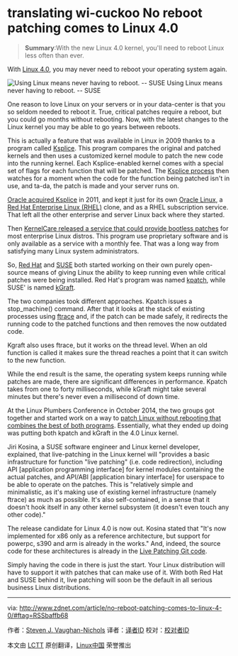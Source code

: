 translating wi-cuckoo
​No reboot patching comes to Linux 4.0
================================================================================
>  **Summary**:With the new Linux 4.0 kernel, you'll need to reboot Linux less often than ever.

With [Linux 4.0][1], you may never need to reboot your operating system again.

![Using Linux means never having to reboot. -- SUSE ](http://zdnet4.cbsistatic.com/hub/i/r/2015/03/02/5e766833-454b-45b5-a8f7-a55d21e9d26a/resize/270x270/4d0774552c342a1507784ef802619b71/livepatching.jpg)
Using Linux means never having to reboot. -- SUSE 

One reason to love Linux on your servers or in your data-center is that you so seldom needed to reboot it. True, critical patches require a reboot, but you could go months without rebooting. Now, with the latest changes to the Linux kernel you may be able to go years between reboots.

This is actually a feature that was available in Linux in 2009 thanks to a program called [Ksplice][2]. This program compares the original and patched kernels and then uses a customized kernel module to patch the new code into the running kernel. Each Ksplice-enabled kernel comes with a special set of flags for each function that will be patched. The [Ksplice process][3] then watches for a moment when the code for the function being patched isn't in use, and ta-da, the patch is made and your server runs on. 

[Oracle acquired Ksplice][4] in 2011, and kept it just for its own [Oracle Linux][5], a [Red Hat Enterprise Linux (RHEL)][6] clone, and as a RHEL subscription service. That left all the other enterprise and server Linux back where they started.

Then [KernelCare released a service that could provide bootless patches][7] for most enterprise Linux distros. This program use proprietary software and is only available as a service with a monthly fee. That was a long way from satisfying many Linux system administrators.

So, [Red Hat][8] and [SUSE][9] both started working on their own purely open-source means of giving Linux the ability to keep running even while critical patches were being installed. Red Hat's program was named [kpatch][10], while SUSE' is named [kGraft][11]. 

The two companies took different approaches. Kpatch issues a stop_machine() command. After that it looks at the stack of existing processes using [ftrace][12] and, if the patch can be made safely, it redirects the running code to the patched functions and then removes the now outdated code.

Kgraft also uses ftrace, but it works on the thread level. When an old function is called it makes sure the thread reaches a point that it can switch to the new function.

While the end result is the same, the operating system keeps running while patches are made, there are significant differences in performance. Kpatch takes from one to forty milliseconds, while kGraft might take several minutes but there's never even a millisecond of down time. 

At the Linux Plumbers Conference in October 2014, the two groups got together and started work on a way to [patch Linux without rebooting that combines the best of both programs][13]. Essentially, what they ended up doing was putting both kpatch and kGraft in the 4.0 Linux kernel.

Jiri Kosina, a SUSE software engineer and Linux kernel developer, explained, that live-patching in the Linux kernel will "provides a basic infrastructure for function "live patching" (i.e. code redirection), including API [application programming interface] for kernel modules containing the actual patches, and API/ABI [application binary interface] for userspace to be able to operate on the patches. This is "relatively simple and minimalistic, as it's making use of existing kernel infrastructure (namely ftrace) as much as possible. It's also self-contained, in a sense that it doesn't hook itself in any other kernel subsystem (it doesn't even touch any other code)."

The release candidate for Linux 4.0 is now out. Kosina stated that "It's now implemented for x86 only as a reference architecture, but support for powerpc, s390 and arm is already in the works." And, indeed, the source code for these architectures is already in the [Live Patching Git code][14].

Simply having the code in there is just the start. Your Linux distribution will have to support it with patches that can make use of it. With both Red Hat and SUSE behind it, live patching will soon be the default in all serious business Linux distributions. 

--------------------------------------------------------------------------------

via: http://www.zdnet.com/article/no-reboot-patching-comes-to-linux-4-0/#ftag=RSSbaffb68

作者：[Steven J. Vaughan-Nichols][a]
译者：[译者ID](https://github.com/译者ID)
校对：[校对者ID](https://github.com/校对者ID)

本文由 [LCTT](https://github.com/LCTT/TranslateProject) 原创翻译，[Linux中国](http://linux.cn/) 荣誉推出

[a]:http://www.zdnet.com/meet-the-team/us/sjvn/
[1]:http://www.zdnet.com/article/linux-kernel-turns-over-release-odometer-to-4-0/
[2]:http://www.computerworld.com/article/2466389/open-source-tools/never-reboot-again-with-linux-and-ksplice.html
[3]:http://www.ksplice.com/
[4]:http://www.zdnet.com/article/oracle-acquires-zero-downtime-linux-upgrade-software/
[5]:http://www.oracle.com/us/technologies/linux/overview/index.html
[6]:http://www.redhat.com/en/technologies/linux-platforms/enterprise-linux
[7]:http://www.zdnet.com/article/kernelcare-new-no-reboot-linux-patching-system/
[8]:http://www.redhat.com/
[9]:http://www.suse.com/
[10]:http://rhelblog.redhat.com/2014/02/26/kpatch/
[11]:http://www.zdnet.com/article/suse-gets-live-patching/
[12]:http://elinux.org/Ftrace
[13]:http://linuxplumbersconf.org/2014/wp-content/uploads/2014/10/LPC2014_LivePatching.txt
[14]:https://kernel.googlesource.com/pub/scm/linux/kernel/git/jikos/livepatching/+/9ec0de0ee0c9f0ffe4f72da9158194121cc22807
